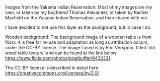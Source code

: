 Images from the Yakama Indian Reservation: Most of my images are my own, or taken by my boyfriend Thomas Alexander, or taken by Rachel Maxfield on the Yakama Indian Reservation, and then shared with me. 


I have decided to not use this layer as the background, but in case I do: 

Wooden background: The background image of a wooden table is from flickr. It is free for re-use and adaptation as long as attribution occurs,
under the CC-BY license. The image I used is by Eric Verspoor, titled 'old wood table texture' and can be found at the link below. 
https://www.flickr.com/photos/pixelbuffer/8432331

The CC-BY license is described in detail here https://creativecommons.org/licenses/by/2.0/

